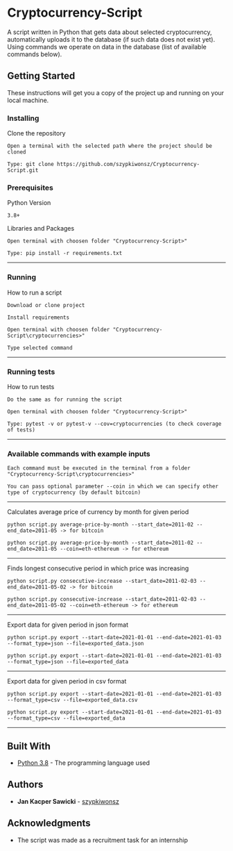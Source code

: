 # Cryptocurrency-Script

A script written in Python that gets data about selected cryptocurrency, automatically uploads it to the database 
(if such data does not exist yet). Using commands we operate on data in the database (list of available commands below).
## Getting Started

These instructions will get you a copy of the project up and running on your local machine.
### Installing

Clone the repository

```
Open a terminal with the selected path where the project should be cloned
```
```
Type: git clone https://github.com/szypkiwonsz/Cryptocurrency-Script.git
```

### Prerequisites
Python Version
```
3.8+
```

Libraries and Packages
```
Open terminal with choosen folder "Cryptocurrency-Script>"
```

```
Type: pip install -r requirements.txt
```
---

### Running

How to run a script

```
Download or clone project
```
```
Install requirements
```
```
Open terminal with choosen folder "Cryptocurrency-Script\cryptocurrencies>"
```
```
Type selected command
```
---
### Running tests

How to run tests
```
Do the same as for running the script
```
```
Open terminal with choosen folder "Cryptocurrency-Script>"
```
```
Type: pytest -v or pytest-v --cov=cryptocurrencies (to check coverage of tests)
```
---
### Available commands with example inputs
```
Each command must be executed in the terminal from a folder "Cryptocurrency-Script\cryptocurrencies>"

You can pass optional parameter --coin in which we can specify other type of cryptocurrency (by default bitcoin)
```
---
Calculates average price of currency by month for given period

```
python script.py average-price-by-month --start_date=2011-02 --end_date=2011-05 -> for bitcoin
```
```
python script.py average-price-by-month --start_date=2011-02 --end_date=2011-05 --coin=eth-ethereum -> for ethereum
```
---
Finds longest consecutive period in which price was increasing

```
python script.py consecutive-increase --start_date=2011-02-03 --end_date=2011-05-02 -> for bitcoin
```
```
python script.py consecutive-increase --start_date=2011-02-03 --end_date=2011-05-02 --coin=eth-ethereum -> for ethereum
```
---

Export data for given period in json format

```
python script.py export --start-date=2021-01-01 --end-date=2021-01-03 --format_type=json --file=exported_data.json
```
```
python script.py export --start-date=2021-01-01 --end-date=2021-01-03 --format_type=json --file=exported_data
```
---

Export data for given period in csv format

```
python script.py export --start-date=2021-01-01 --end-date=2021-01-03 --format_type=csv --file=exported_data.csv
```
```
python script.py export --start-date=2021-01-01 --end-date=2021-01-03 --format_type=csv --file=exported_data
```
---
## Built With

* [Python 3.8](https://www.python.org/) - The programming language used

## Authors

* **Jan Kacper Sawicki** - [szypkiwonsz](https://github.com/szypkiwonsz)

## Acknowledgments

* The script was made as a recruitment task for an internship